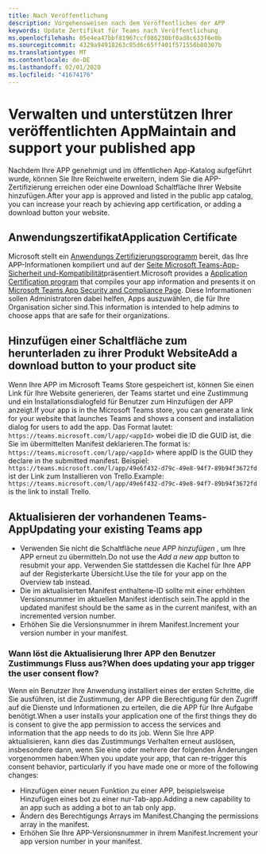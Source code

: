 ```yaml
---
title: Nach Veröffentlichung
description: Vorgehensweisen nach dem Veröffentlichen der APP
keywords: Update Zertifikat für Teams nach Veröffentlichung
ms.openlocfilehash: 05e4ea47bbf81967ccf086230bf0ad8c633f6e0b
ms.sourcegitcommit: 4329a94918263c85d6c65ff401f571556b80307b
ms.translationtype: MT
ms.contentlocale: de-DE
ms.lasthandoff: 02/01/2020
ms.locfileid: "41674176"
---
```

# <a name="maintain-and-support-your-published-app"></a><span data-ttu-id="e39de-104">Verwalten und unterstützen Ihrer veröffentlichten App</span><span class="sxs-lookup"><span data-stu-id="e39de-104">Maintain and support your published app</span></span> 

<span data-ttu-id="e39de-105">Nachdem Ihre APP genehmigt und im öffentlichen App-Katalog aufgeführt wurde, können Sie Ihre Reichweite erweitern, indem Sie die APP-Zertifizierung erreichen oder eine Download Schaltfläche Ihrer Website hinzufügen.</span><span class="sxs-lookup"><span data-stu-id="e39de-105">After your app is approved and listed in the public app catalog, you can increase your reach by achieving app certification, or adding a download button your website.</span></span>

## <a name="application-certificate"></a><span data-ttu-id="e39de-106">Anwendungszertifikat</span><span class="sxs-lookup"><span data-stu-id="e39de-106">Application Certificate</span></span>

<span data-ttu-id="e39de-107">Microsoft stellt ein [Anwendungs Zertifizierungsprogramm](./application-certification.md) bereit, das Ihre APP-Informationen kompiliert und auf der [Seite Microsoft Teams-App-Sicherheit und-Kompatibilität](https://aka.ms/AppCertification)präsentiert.</span><span class="sxs-lookup"><span data-stu-id="e39de-107">Microsoft provides a [Application Certification program](./application-certification.md) that compiles your app information and presents it on [Microsoft Teams App Security and Compliance Page](https://aka.ms/AppCertification).</span></span> <span data-ttu-id="e39de-108">Diese Informationen sollen Administratoren dabei helfen, Apps auszuwählen, die für Ihre Organisation sicher sind.</span><span class="sxs-lookup"><span data-stu-id="e39de-108">This information is intended to help admins to choose apps that are safe for their organizations.</span></span>

## <a name="add-a-download-button-to-your-product-site"></a><span data-ttu-id="e39de-109">Hinzufügen einer Schaltfläche zum herunterladen zu ihrer Produkt Website</span><span class="sxs-lookup"><span data-stu-id="e39de-109">Add a download button to your product site</span></span>

<span data-ttu-id="e39de-110">Wenn Ihre APP im Microsoft Teams Store gespeichert ist, können Sie einen Link für Ihre Website generieren, der Teams startet und eine Zustimmung und ein Installationsdialogfeld für Benutzer zum Hinzufügen der APP anzeigt.</span><span class="sxs-lookup"><span data-stu-id="e39de-110">If your app is in the Microsoft Teams store, you can generate a link for your website that launches Teams and shows a consent and installation dialog for users to add the app.</span></span>
<span data-ttu-id="e39de-111">Das Format lautet: `https://teams.microsoft.com/l/app/<appId>` wobei die ID die GUID ist, die Sie im übermittelten Manifest deklarieren.</span><span class="sxs-lookup"><span data-stu-id="e39de-111">The format is:  `https://teams.microsoft.com/l/app/<appId>` where appID is the GUID they declare in the submitted manifest.</span></span>
<span data-ttu-id="e39de-112">Beispiel: `https://teams.microsoft.com/l/app/49e6f432-d79c-49e8-94f7-89b94f3672fd` ist der Link zum Installieren von Trello.</span><span class="sxs-lookup"><span data-stu-id="e39de-112">Example: `https://teams.microsoft.com/l/app/49e6f432-d79c-49e8-94f7-89b94f3672fd` is the link to install Trello.</span></span>

## <a name="updating-your-existing-teams-app"></a><span data-ttu-id="e39de-113">Aktualisieren der vorhandenen Teams-App</span><span class="sxs-lookup"><span data-stu-id="e39de-113">Updating your existing Teams app</span></span>

* <span data-ttu-id="e39de-114">Verwenden Sie nicht die Schaltfläche *neue APP hinzufügen* , um Ihre APP erneut zu übermitteln.</span><span class="sxs-lookup"><span data-stu-id="e39de-114">Do not use the *Add a new app* button to resubmit your app.</span></span> <span data-ttu-id="e39de-115">Verwenden Sie stattdessen die Kachel für Ihre APP auf der Registerkarte Übersicht.</span><span class="sxs-lookup"><span data-stu-id="e39de-115">Use the tile for your app on the Overview tab instead.</span></span>
* <span data-ttu-id="e39de-116">Die im aktualisierten Manifest enthaltene-ID sollte mit einer erhöhten Versionsnummer im aktuellen Manifest identisch sein.</span><span class="sxs-lookup"><span data-stu-id="e39de-116">The appId in the updated manifest should be the same as in the current manifest, with an incremented version number.</span></span>
* <span data-ttu-id="e39de-117">Erhöhen Sie die Versionsnummer in ihrem Manifest.</span><span class="sxs-lookup"><span data-stu-id="e39de-117">Increment your version number in your manifest.</span></span>

### <a name="when-does-updating-your-app-trigger-the-user-consent-flow"></a><span data-ttu-id="e39de-118">Wann löst die Aktualisierung Ihrer APP den Benutzer Zustimmungs Fluss aus?</span><span class="sxs-lookup"><span data-stu-id="e39de-118">When does updating your app trigger the user consent flow?</span></span>

<span data-ttu-id="e39de-119">Wenn ein Benutzer Ihre Anwendung installiert eines der ersten Schritte, die Sie ausführen, ist die Zustimmung, der APP die Berechtigung für den Zugriff auf die Dienste und Informationen zu erteilen, die die APP für Ihre Aufgabe benötigt.</span><span class="sxs-lookup"><span data-stu-id="e39de-119">When a user installs your application one of the first things they do is consent to give the app permission to access the services and information that the app needs to do its job.</span></span> <span data-ttu-id="e39de-120">Wenn Sie Ihre APP aktualisieren, kann dies das Zustimmungs Verhalten erneut auslösen, insbesondere dann, wenn Sie eine oder mehrere der folgenden Änderungen vorgenommen haben:</span><span class="sxs-lookup"><span data-stu-id="e39de-120">When you update your app, that can re-trigger this consent behavior, particularly if you have made one or more of the following changes:</span></span>

* <span data-ttu-id="e39de-121">Hinzufügen einer neuen Funktion zu einer APP, beispielsweise Hinzufügen eines bot zu einer nur-Tab-app.</span><span class="sxs-lookup"><span data-stu-id="e39de-121">Adding a new capability to an app such as adding a bot to an tab only app.</span></span>
* <span data-ttu-id="e39de-122">Ändern des Berechtigungs Arrays im Manifest.</span><span class="sxs-lookup"><span data-stu-id="e39de-122">Changing the permissions array in the manifest.</span></span>
* <span data-ttu-id="e39de-123">Erhöhen Sie Ihre APP-Versionsnummer in ihrem Manifest.</span><span class="sxs-lookup"><span data-stu-id="e39de-123">Increment your app version number in your manifest.</span></span>
